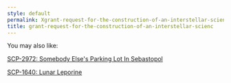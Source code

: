 ```yaml
---
style: default
permalink: Xgrant-request-for-the-construction-of-an-interstellar-scienc
title: grant-request-for-the-construction-of-an-interstellar-scienc
---
```

You may also like:

[SCP-2972: Somebody Else's Parking Lot In Sebastopol](http://scp-wiki.net/scp-2972)

[SCP-1640: Lunar Leporine](http://scp-wiki.net/scp-1640)
